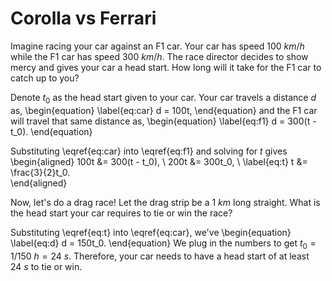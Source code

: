 # Corolla vs Ferrari

Imagine racing your car against an F1 car. Your car has speed $100~km/h$
while the F1 car has speed $300~km/h$. The race director decides to show mercy
and gives your car a head start. How long will it take for the F1 car
to catch up to you?

Denote $t_0$ as the head start given to your car. Your car travels a distance $d$ as,
\begin{equation}
  \label{eq:car}
  d = 100t,
\end{equation}
and the F1 car will travel that same distance as,
\begin{equation}
  \label{eq:f1}
  d = 300(t - t_0).
\end{equation}

Substituting \eqref{eq:car} into \eqref{eq:f1} and solving for $t$ gives
\begin{aligned}
  100t &= 300(t - t_0), \\
  200t &= 300t_0, \\
  \label{eq:t}
  t &= \frac{3}{2}t_0.         
\end{aligned}

Now, let's do a drag race! Let the drag strip be a $1~km$ long straight. What is the
head start your car requires to tie or win the race?

Substituting \eqref{eq:t} into \eqref{eq:car}, we've
\begin{equation}
  \label{eq:d}
  d = 150t_0.
\end{equation}
We plug in the numbers to get $t_0 = 1/150~h = 24~s$. Therefore, your car
needs to have a head start of at least $24~s$ to tie or win.
